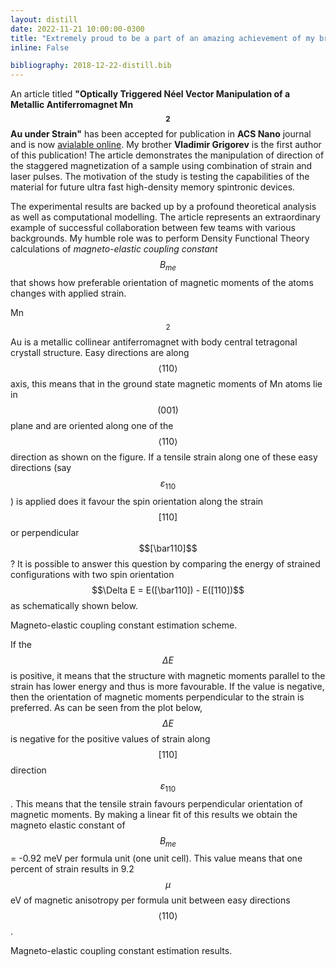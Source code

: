 ```yaml
---
layout: distill
date: 2022-11-21 10:00:00-0300
title: "Extremely proud to be a part of an amazing achievement of my brother Volodia! :trophy:"
inline: False

bibliography: 2018-12-22-distill.bib
---
```


An article titled **"Optically Triggered Néel Vector Manipulation of a Metallic Antiferromagnet Mn$$_2$$Au under Strain"** has been accepted for publication in **ACS Nano** journal and is now [avialable online](https://pubs.acs.org/doi/full/10.1021/acsnano.2c07453). My brother **Vladimir Grigorev** is the first author of this publication! The article demonstrates the manipulation of direction of the staggered magnetization of a sample using combination of strain and laser pulses. The motivation of the study is testing the capabilities of the material for future ultra fast high-density memory spintronic devices.

The experimental results are backed up by a profound theoretical analysis as well as computational modelling. The article represents an extraordinary example of successful collaboration between few teams with various backgrounds. My humble role was to perform Density Functional Theory calculations of _magneto-elastic coupling constant_ $$B_{me}$$ that shows how preferable orientation of magnetic moments of the atoms changes with applied strain.

Mn$$_2$$Au is a metallic collinear antiferromagnet with body central tetragonal crystall structure. Easy directions are along $$\langle 110 \rangle$$ axis, this means that in the ground state magnetic moments of Mn atoms lie in $$(001)$$ plane and are oriented along one of the $$\langle 110 \rangle $$ direction as shown on the figure. If a tensile strain along one of these easy directions (say $$\varepsilon _{110}$$) is applied does it favour the spin orientation along the strain $$[110]$$ or perpendicular $$[\bar110]$$? It is possible to answer this question by comparing the energy of strained configurations with two spin orientation $$\Delta E = E([\bar110]) - E([110])$$ as schematically shown below.

<div class="row">
    <div class="col-sm mt-3 mt-md-0">
        <img class="img-fluid rounded z-depth-1" src="{{ '/assets/img/delta_E.png' | relative_url }}" alt="" title="Magneto-elastic coupling constant estimation scheme"/>
    </div>
</div>
<div class="caption">
    Magneto-elastic coupling constant estimation scheme.
</div>


If the $$ \Delta E $$ is positive, it means that the structure with magnetic moments parallel to the strain has lower energy and thus is more favourable. If the value is negative, then the orientation of magnetic moments perpendicular to the strain is preferred. As can be seen from the plot below, $$\Delta E$$ is negative for the positive values of strain along $$[110]$$ direction $$\varepsilon _{110}$$. This means that the tensile strain favours perpendicular orientation of magnetic moments. By making a linear fit of this results we obtain the magneto elastic constant of $$ B_{me}$$ = -0.92 meV per formula unit (one unit cell). This value means that one percent of strain results in 9.2 $$\mu$$eV of magnetic anisotropy per formula unit between easy directions $$\langle 110 \rangle$$. 

<div class="row">
    <div class="col-sm mt-3 mt-md-0">
        <img class="img-fluid rounded z-depth-1" src="{{ '/assets/img/smaller_strain_magnetostriction_pages.png' | relative_url }}" alt="" title="Magneto-elastic coupling constant estimation results"/>
    </div>
</div>
<div class="caption">
    Magneto-elastic coupling constant estimation results.
</div>
